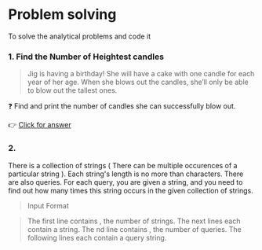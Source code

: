 # Problem solving
To solve the analytical problems and code it

### 1. Find the Number of Heightest candles

> Jig is having a birthday! She will have a cake with one candle for each year of her age. When she blows out the candles, she’ll only be able to blow out the tallest ones.

:question: Find and print the number of candles she can successfully blow out.

:point_right: [Click for answer](../master/Candles.md)

### 2.

There is a collection of  strings ( There can be multiple occurences of a particular string ). Each string's length is no more than  characters. There are also  queries. For each query, you are given a string, and you need to find out how many times this string occurs in the given collection of  strings.

>Input Format

>The first line contains , the number of strings.
>The next  lines each contain a string.
>The nd line contains , the number of queries.
>The following  lines each contain a query string.
